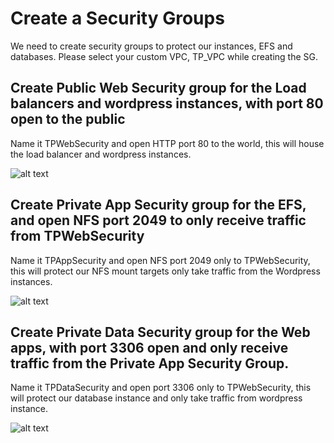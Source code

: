 # Create a Security Groups

We need to create security groups to protect our instances, EFS and databases.
Please select your custom VPC, TP_VPC while creating the SG.

## Create Public Web Security group for the Load balancers and wordpress instances, with port 80 open to the public

Name it TPWebSecurity and open HTTP port 80 to the world, this will house the load balancer and wordpress instances.

![alt text](https://adetunjiaramide.s3.amazonaws.com/images/aws/three-tier-wordpress/tp_websg.png)


## Create Private App Security group for the EFS, and open NFS port 2049 to only receive traffic from TPWebSecurity

Name it TPAppSecurity and open NFS port 2049 only to TPWebSecurity, this will protect our NFS mount targets only take traffic from the Wordpress instances.

![alt text](https://adetunjiaramide.s3.amazonaws.com/images/aws/three-tier-wordpress/tp_appsg.png)

## Create Private Data Security group for the Web apps, with port 3306 open and only receive traffic from the Private App Security Group.

Name it TPDataSecurity and open port 3306 only to TPWebSecurity, this will protect our database instance and only take traffic from wordpress instance.

![alt text](https://adetunjiaramide.s3.amazonaws.com/images/aws/three-tier-wordpress/tp_datasg.png)








